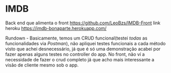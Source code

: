 # IMDB

Back end que alimenta o front https://github.com/LeoBzs/IMDB-Front
link heroku https://imdb-bonaparte.herokuapp.com/

Rundown - Basicamente, temos um CRUD funcional(testei *todas* as funcionalidades via *Postman*), não apliquei testes funcionais a cada método visto que achei desnecessário, já que é só uma demonstração acabei por fazer apenas alguns testes no controller do app. No front, não ví a necessidade de fazer o crud completo já que acho mais interessante a visão de cliente mesmo sob o app. 
